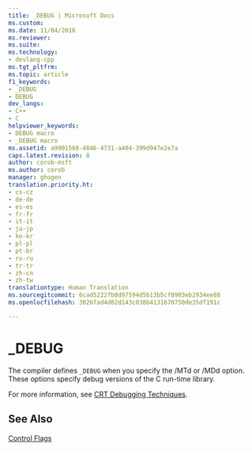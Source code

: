 ```yaml
---
title: _DEBUG | Microsoft Docs
ms.custom: 
ms.date: 11/04/2016
ms.reviewer: 
ms.suite: 
ms.technology:
- devlang-cpp
ms.tgt_pltfrm: 
ms.topic: article
f1_keywords:
- _DEBUG
- DEBUG
dev_langs:
- C++
- C
helpviewer_keywords:
- DEBUG macro
- _DEBUG macro
ms.assetid: a9901568-4846-4731-a404-399d947e2e7a
caps.latest.revision: 8
author: corob-msft
ms.author: corob
manager: ghogen
translation.priority.ht:
- cs-cz
- de-de
- es-es
- fr-fr
- it-it
- ja-jp
- ko-kr
- pl-pl
- pt-br
- ru-ru
- tr-tr
- zh-cn
- zh-tw
translationtype: Human Translation
ms.sourcegitcommit: 6cad5222fb0d97594d5b13b5cf8903eb2934ee88
ms.openlocfilehash: 3026fad4d02d143c038b4131670750de35df191c

---
```

# _DEBUG
The compiler defines `_DEBUG` when you specify the /MTd or /MDd option. These options specify debug versions of the C run-time library.  
  
 For more information, see [CRT Debugging Techniques](/visualstudio/debugger/crt-debugging-techniques).  
  
## See Also  
 [Control Flags](../c-runtime-library/control-flags.md)


<!--HONumber=Jan17_HO1-->


